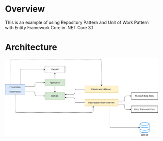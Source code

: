 # Overview

This is an example of using Repository Pattern and Unit of Work Pattern with Entity Framework Core in .NET Core 3.1

# Architecture

![Architecture Diagram](doc/architecture.drawio.png)